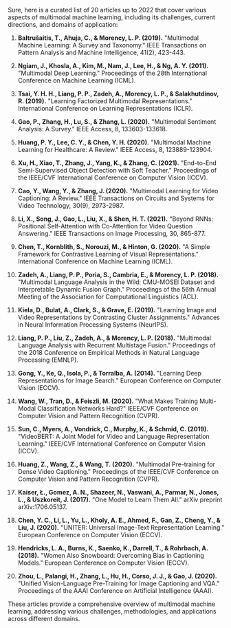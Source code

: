 Sure, here is a curated list of 20 articles up to 2022 that cover various aspects of multimodal machine learning, including its challenges, current directions, and domains of application:

1. **Baltrušaitis, T., Ahuja, C., & Morency, L. P. (2019).** "Multimodal Machine Learning: A Survey and Taxonomy." IEEE Transactions on Pattern Analysis and Machine Intelligence, 41(2), 423-443.
   
2. **Ngiam, J., Khosla, A., Kim, M., Nam, J., Lee, H., & Ng, A. Y. (2011).** "Multimodal Deep Learning." Proceedings of the 28th International Conference on Machine Learning (ICML).

3. **Tsai, Y. H. H., Liang, P. P., Zadeh, A., Morency, L. P., & Salakhutdinov, R. (2019).** "Learning Factorized Multimodal Representations." International Conference on Learning Representations (ICLR).

4. **Gao, P., Zhang, H., Lu, S., & Zhang, L. (2020).** "Multimodal Sentiment Analysis: A Survey." IEEE Access, 8, 133603-133618.

5. **Huang, P. Y., Lee, C. Y., & Chen, Y. H. (2020).** "Multimodal Machine Learning for Healthcare: A Review." IEEE Access, 8, 123889-123904.

6. **Xu, H., Xiao, T., Zhang, J., Yang, K., & Zhang, C. (2021).** "End-to-End Semi-Supervised Object Detection with Soft Teacher." Proceedings of the IEEE/CVF International Conference on Computer Vision (ICCV).

7. **Cao, Y., Wang, Y., & Zhang, J. (2020).** "Multimodal Learning for Video Captioning: A Review." IEEE Transactions on Circuits and Systems for Video Technology, 30(9), 2973-2987.

8. **Li, X., Song, J., Gao, L., Liu, X., & Shen, H. T. (2021).** "Beyond RNNs: Positional Self-Attention with Co-Attention for Video Question Answering." IEEE Transactions on Image Processing, 30, 865-877.

9. **Chen, T., Kornblith, S., Norouzi, M., & Hinton, G. (2020).** "A Simple Framework for Contrastive Learning of Visual Representations." International Conference on Machine Learning (ICML).

10. **Zadeh, A., Liang, P. P., Poria, S., Cambria, E., & Morency, L. P. (2018).** "Multimodal Language Analysis in the Wild: CMU-MOSEI Dataset and Interpretable Dynamic Fusion Graph." Proceedings of the 56th Annual Meeting of the Association for Computational Linguistics (ACL).

11. **Kiela, D., Bulat, A., Clark, S., & Grave, E. (2019).** "Learning Image and Video Representations by Contrasting Cluster Assignments." Advances in Neural Information Processing Systems (NeurIPS).

12. **Liang, P. P., Liu, Z., Zadeh, A., & Morency, L. P. (2018).** "Multimodal Language Analysis with Recurrent Multistage Fusion." Proceedings of the 2018 Conference on Empirical Methods in Natural Language Processing (EMNLP).

13. **Gong, Y., Ke, Q., Isola, P., & Torralba, A. (2014).** "Learning Deep Representations for Image Search." European Conference on Computer Vision (ECCV).

14. **Wang, W., Tran, D., & Feiszli, M. (2020).** "What Makes Training Multi-Modal Classification Networks Hard?" IEEE/CVF Conference on Computer Vision and Pattern Recognition (CVPR).

15. **Sun, C., Myers, A., Vondrick, C., Murphy, K., & Schmid, C. (2019).** "VideoBERT: A Joint Model for Video and Language Representation Learning." IEEE/CVF International Conference on Computer Vision (ICCV).

16. **Huang, Z., Wang, Z., & Wang, T. (2020).** "Multimodal Pre-training for Dense Video Captioning." Proceedings of the IEEE/CVF Conference on Computer Vision and Pattern Recognition (CVPR).

17. **Kaiser, Ł., Gomez, A. N., Shazeer, N., Vaswani, A., Parmar, N., Jones, L., & Uszkoreit, J. (2017).** "One Model to Learn Them All." arXiv preprint arXiv:1706.05137.

18. **Chen, Y. C., Li, L., Yu, L., Kholy, A. E., Ahmed, F., Gan, Z., Cheng, Y., & Liu, J. (2020).** "UNITER: Universal Image-Text Representation Learning." European Conference on Computer Vision (ECCV).

19. **Hendricks, L. A., Burns, K., Saenko, K., Darrell, T., & Rohrbach, A. (2018).** "Women Also Snowboard: Overcoming Bias in Captioning Models." European Conference on Computer Vision (ECCV).

20. **Zhou, L., Palangi, H., Zhang, L., Hu, H., Corso, J. J., & Gao, J. (2020).** "Unified Vision-Language Pre-Training for Image Captioning and VQA." Proceedings of the AAAI Conference on Artificial Intelligence (AAAI).

These articles provide a comprehensive overview of multimodal machine learning, addressing various challenges, methodologies, and applications across different domains.
